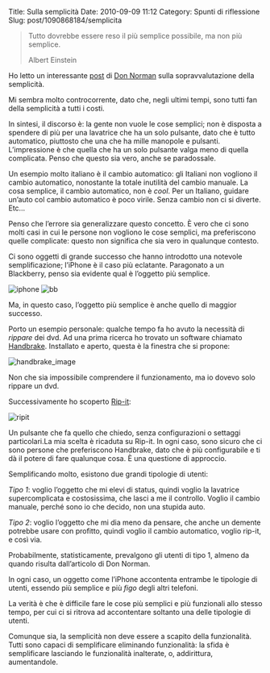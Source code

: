 Title: Sulla semplicità
Date: 2010-09-09 11:12
Category: Spunti di riflessione
Slug: post/1090868184/semplicita

>Tutto dovrebbe essere reso il più semplice possibile, ma non più semplice.
>
> Albert Einstein

Ho letto un interessante [post][] di [Don Norman][norman] sulla sopravvalutazione della semplicità.

[post]:http://www.jnd.org/dn.mss/simplicity_is_highly_overrated.html
[norman]: http://www.jnd.org/

Mi sembra molto controcorrente, dato che, negli ultimi tempi, sono tutti fan della semplicità a tutti i costi.

In sintesi, il discorso è: la gente non vuole le cose semplici; non è disposta a spendere di più per una lavatrice che ha un solo pulsante, dato che è tutto automatico, piuttosto che una che ha mille manopole e pulsanti. L’impressione è che quella che ha un solo pulsante valga meno di quella complicata. Penso che questo sia vero, anche se paradossale. 

Un esempio molto italiano è il cambio automatico: gli Italiani non vogliono il cambio automatico, nonostante la totale inutilità del cambio manuale. La cosa semplice, il cambio automatico, non è *cool*. Per un Italiano, guidare un’auto col cambio automatico è poco virile. Senza cambio non ci si diverte. Etc…

Penso che l’errore sia generalizzare questo concetto. È vero che ci sono molti casi in cui le persone non vogliono le cose semplici, ma preferiscono quelle complicate: questo non significa che sia vero in qualunque contesto.

Ci sono oggetti di grande successo che hanno introdotto una notevole semplificazione; l’iPhone è il caso più eclatante. Paragonato a un Blackberry, penso sia evidente qual è l’oggetto più semplice. 

![iphone](/static/images/semplicita-1.jpg)
![bb](/static/images/semplicita-2.jpg)

Ma, in questo caso, l’oggetto più semplice è anche quello di maggior successo.

Porto un esempio personale: qualche tempo fa ho avuto la necessità di *rippare* dei dvd. Ad una prima ricerca ho trovato un software chiamato [Handbrake][]. Installato e aperto, questa è la finestra che si propone:

[Handbrake]: http://handbrake.fr/
![handbrake_image](/static/images/semplicita-3.png)

Non che sia impossibile comprendere il funzionamento, ma io dovevo solo rippare un dvd.

Successivamente ho scoperto [Rip-it][]:


![ripit](/static/images/semplicita-4.jpg)

[Rip-it]: http://thelittleappfactory.com/ripit/

Un pulsante che fa quello che chiedo, senza configurazioni o settaggi particolari.La mia scelta è ricaduta su Rip-it. In ogni caso, sono sicuro che ci sono persone che preferiscono Handbrake, dato che è più configurabile e ti dà il potere di fare qualunque cosa. È una questione di approccio.

Semplificando molto, esistono due grandi tipologie di utenti:

*Tipo 1*: voglio l’oggetto che mi elevi di status, quindi voglio la lavatrice supercomplicata e costosissima, che lasci a me il controllo. Voglio il cambio manuale, perché sono io che decido, non una stupida auto.

*Tipo 2*: voglio l’oggetto che mi dia meno da pensare, che anche un demente potrebbe usare con profitto, quindi voglio il cambio automatico, voglio rip-it, e così via.

Probabilmente, statisticamente, prevalgono gli utenti di tipo 1, almeno da quando risulta dall’articolo di Don Norman.

In ogni caso, un oggetto come l’iPhone accontenta entrambe le tipologie di utenti, essendo più semplice e più *figo* degli altri telefoni.

La verità è che è difficile fare le cose più semplici e più funzionali allo stesso tempo, per cui ci si ritrova ad accontentare soltanto una delle tipologie di utenti.

Comunque sia, la semplicità non deve essere a scapito della funzionalità. Tutti sono capaci di semplificare eliminando funzionalità: la sfida è semplificare lasciando le funzionalità inalterate, o, addirittura, aumentandole.
